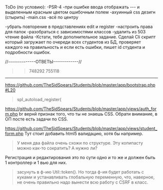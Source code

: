 ToDo (по условию):
-PSR-4
-при ошибке ввода отображать --- и выделенным красным цветом ошибочным полем
-ахуинный css дезигн (стырить)
	-main.css
	-всё по центру

-убрать повторение в представлениях edit и register
-настроить права для папок 
-разобраться с зависимостями классов
-удалить из 503 чтение файла
-Кстати, тебе дополнительное задание. Сделай Cli скрипт который загружает по очереди всех студентов из БД, проверяет каждого на правильность и если есть ошибки, пишет id студента и подробности ошибок.


//--------------ОТВЕТЫ-------------//
>>748292 
>>755118

<!-- 
https://github.com/TheSidSpears/Students/blob/master/students.sql#L31
> `hash` text NOT NULL,
Неудачный тип поля на мой взгляд - почему TEXT? Он для строк длиной до 65535 символов, и вряд ли хеш будет такой длины, плюс я не уверен можно ли по нему сделать индекс в дальнейшем.

https://github.com/TheSidSpears/Students/blob/master/config.json
Не стоит делать конфиг слишком большим. В конфиг мы выносим то, что будет менять конечный пользователь. Название папки с контроллерами вряд ли имеет смысл менять.

> <a href='index.php'>На главную</a>
У тебя URL главной - это index.php или / ? Желательно иметь для одной страницы один УРЛ.


https://github.com/TheSidSpears/Students/blob/master/public/503.php#L11
>   $array=file('errors.log');
ЧТо если файл огромный? Это будет медленно и займет много памяти. Ну и не очень понятно, зачем ты вообще выводишь лог для посетителей сайта.

> for ($i=$count-21; $i < $count; $i++) { 
А что если в файле меньше 21 строки? Плюс, ты выводишь данные без экранирования и тут явно может быть XSS если HTML код от злоумышлеенника попадет в сообщение в логе. Ты путаешь язык HTML и простой текстовый файл. В HTML некоторые символы имеют специальное знаечние (например < обозначает начало тега) и нельзя просто так выводить произвольный текст.

Кстати, раз ты путаешься с этим, реши-ка задачку на экранирование отсюда (и заодно прочитай сам урок): https://github.com/codedokode/pasta/blob/master/soft/web-server.md#Экранирование

https://github.com/TheSidSpears/Students/blob/master/app/models/JSON.php
json_decode может вернуть null если в JSON ошибка. Тут нет такой проверки.

Блок кода после if должен быть в фигурных скобках.

https://github.com/TheSidSpears/Students/blob/master/app/models/JSON.php
Название класса мало что говорит о его функции. Надо назвать вроде ConfigLoader.

https://github.com/TheSidSpears/Students/blob/master/errors.log
Этот файл надо убрать из репозитория, добавив в .gitignore и сделав git rm с нужными флагами


https://github.com/TheSidSpears/Students/blob/master/app/models/FrontController.php
Тут единственная функция со стеной кода. Учись разбивать код на части и выносить в отдельные функции. Я тут явно вижу функции вроде определения контроллера или вроде вывода шаблона.

> if ($authorized){
>                //Для вида
>                $userName=$authorized['name'];
Неправильно что переменная модет существовать, а может и нет. Как в таком случае писать надежный код если ты даже не знаешь, есть ли такая переменная?

> //Подключаем контроллер
>        if (!empty($controller)){
А если она пусто то что? Выведем белую страницу?

> if (!empty($view)){
Опять же, мне это не нравится, ты полагаешься на то, что код где-то в другом месте приложения выставит переменную. Это очень неочевидно и ненадежно, как мне кажется.

https://github.com/TheSidSpears/Students/blob/master/public/503.php#L1
> header(' ', true, 503); 
Что это за синтаксис? Что за пустой заголовок? По моему это не будет работать. Там надо отправлять заголоок вроде HTTP/1.1 503 xxxx, почитай хотя бы мануал по функции header().

https://github.com/TheSidSpears/Students/blob/master/app/bootstrap.php#L12
А зачем заводить свой собственный лог? Не лучше ли писать в стандартный лог PHP? ты кстати, знаешь, где он находится?

https://github.com/TheSidSpears/Students/blob/master/app/models/Router.php
Для "игнорирования" query string праивльне использовать функцию parse_url а не самодельный сомнительный код. Он еще и работает неправильно в случае /a/b/c?d=e/f

Далее, ты разбиваешь УРЛ на части и берешь последнюю, а что если УРЛ имеет вид /a/b/c/d/e/f - ты берешь только f, а остальные игнорируются?

> if( ($module=='index.php') or ($module=='')){
Непонятно зачем разрешать УРЛ содержащий index.php? У тебя же возможность задавать произвольные УРЛ есть.

https://github.com/TheSidSpears/Students/blob/master/app/controllers/main.php
Если ты используешь ООП, почему бы и контроллер не сделать классом?


> $db=new DataBase($config['db']);
Это раскидано в нескольких местах кода. Вообще-то идея была, чтобы в bootstrap создать нужные объекты один раз. Ты создаешь несколько соединений с базой данных например, несколько StudentDataGateway. Это не очень логично.

Идея нравится. Но вот не пойму, если я пропишу $db=new DataBase($config['db']); в bootstrap.php, как мне к ней обращаться в FrontController и в других классах? 

Тут есть разные варианты. Самый простой - забить на эту проблему и сказать что в контроллере можно создавать оьъекты, но это имеет недостатки. Например каждый новый объект PDO создает соединение с БД.

Второй вариант - сделать какое-то хранилище (контейнер) для объектов. Самый просто вариант - массив:

$services['pdo'] = new PDO...

или объект:

$container->add('pdo', new PDO...);

А затем передать контейнер в контроллер через конструктор.

Третий вариант - передавать сервисы в конструктор контроллера по отдельности.

Урок по теме: https://github.com/codedokode/pasta/blob/master/arch/di.md

Я советую не делать слишком сложных решений. Для простой задачи наверно и массив сойдет.  -->
-----------------------------------------------

https://github.com/TheSidSpears/Students/blob/master/app/bootstrap.php#L20
> spl_autoload_register(

<!-- Тут незачем делать 2 автозагрузчика, проще сделать один, который проверяет разные пути. -->


<!-- https://github.com/TheSidSpears/Students/tree/master/app/models
Тут в папку свалены разные классы, часть из которых точно не модели - например, FrontController никак моделью не является. Роутер явно не является частью модели. И вообще, MVC не значит что у тебя должно быть ровно 3 папки view, controller и model. Это деление приложения на 3 части, а не файлов на 3 папки. -->



<!-- > if($currentPage<=0){$currentPage=1;} 
Тебе надо лучше форматировать код. Иф пишется в 3 строки, а не в одну. Также, тут можно было обойтись функцией max. -->

<!-- https://github.com/TheSidSpears/Students/blob/master/app/models/ViewHelper.php
Тут оформление кода ужасное. Что за полотна из пустых строк? Почему скобка на одной строке с заголовком функции? -->

<!-- > $routes = explode('/', $_SERVER['REQUEST_URI']);
>        $routes[count($routes)-1]=$url;
Это копипаста (причем неточная) кода из роутера. Почему у тебя разбор УРЛ сделан в 2 разных местах, причем еще и по-разному? Принцип "единой ответственности", когда за каждую задачу отвечает кто-то один, не соблюдается. -->

<!-- > static function html($string,$find=NULL){
По моему экранирование и подсветка совпадений - это две разные функции. --> 

<!-- > $reg="/$find/ui";
Ты подставляешь то, что ввел пользователь, в регулярку, но что если там есть специсмволы, например, плюс, звездочка, точка? надо либо использовать str_replace либо экранировать спецсимволы с помощью preg_quote. -->

<!-- https://github.com/TheSidSpears/Students/blob/master/app/models/ViewHelper.php#L51
> $router=new Router();
Опять же, почему-то у тебя создается несколько экземплятров роутера в приложении.
 -->
<!-- https://github.com/TheSidSpears/Students/blob/master/app/models/ViewHelper.php#L63
> return self::html($url);
Почему функция makeUrl вызывает self::html? А что если нам нужен исходный неискаженный УРЛ (например мы хотим редиректить на него)? -->



<!-- > https://github.com/TheSidSpears/Students/blob/master/app/models/ViewHelper.php#L57
> foreach ($blockedParams as $key => $value) {
>                $url.=$key."=".$value."&";
Что если в value содержится символ &, #, ? или какой-то еще, имеющий специальное значение в УРЛ? -->

<!-- https://github.com/TheSidSpears/Students/blob/master/app/models/Util.php#L12
>  $result .= $array[mt_rand(0, 35)];
Число 35 надо не вписывать в код, а считать из размера массива.
 -->
<!-- https://github.com/TheSidSpears/Students/blob/master/app/controllers/edit.php
Этот класс на 90% копипаста класса register.php. Ты не должен копипастить код, надо остановиться и подумать, а как можно избежать дублирования кода? Вообще, регистрация и редактирование это практически одно и то же действие.

Те кто копипастят, не думают что будет с кодом дальше, ведь дальше им же самим придется править или добавлять что-то в несколько копий кода.

> if (isset($_COOKIE['hash'])) { //нет кука с хешем => не выполнять скрипт
> ОП, эту куку нужно как-то проверять?
Надо проверять что она соответствует реальному студенту в БД
 -->
<!-- > $token= (isset($_COOKIE['token'])) ? $_COOKIE['token'] : Util::randHash(20);
>    setcookie('token',$token,time()+3600,'/',null,false,true);
Не лучше ли работу с CSRF кукой вынести в отдельный класс? Как ты повторно исплоьзуешь этот код в другом месте? Надо сделать универсальный класс, позволяющий бороться с CSRF в любом контроллере.
 -->
<!-- > foreach($editStudent as $fieldName=>&$fieldValue){
Это неправильно. В студенте могут быть поля, которые не должны быть доступны для изменения. более того, их могут добавить уже после написания этого кода.

Более того, ты не уничтожил ссылку после цикла. Перечитай мануал про foreach. -->

<!-- Более того, ты еще и ниже второй раз этот код скопипастил. Не копипасть. -->

<!-- Само редактирвоание на мой взгляд, сделано неправильно. Логичнее взять студента из БД, изменить у него часть полей и сохранить обратно. Ты же предполагаешь что все данные о студенте будет в форме. Но это не обязательно так. Что если например позже добавят какие-то скрытые поля которые есть в студенте но не редактируются через форму? Твой код будет их обнулять. -->

<!-- > $table->editStudent($editStudent);
>                if( empty($table->userErrors) ){
Вот у тебя есть функция, которая может вернуть ошибки. Почему ты использешь лишнее поле вместо return? Вообще, это плохое поле так как например до вызова функции editStudent оно ничего не содержит. -->

<!-- А если вызвать функцию несколько раз то ошибки накапливаются в ней и перестают соответствовать действительности. То есть это поле большую часть времени содержит недействительные данные. -->

<!-- >  header(' ', true, 400); //Так, вроде правильней
Мало того, что это в общем неправильный синтаксис, так ты еще и дальше продолжаешь выполнять код как ни в чем не бывало.
 -->
<!-- https://github.com/TheSidSpears/Students/blob/master/app/models/DataBase.php
Что делает этот класс? Что он добавляет, чего нет в PDO?
 -->
<!-- > public function connection(){
Имена функций начинаются с глагола
 -->
<!-- https://github.com/TheSidSpears/Students/blob/master/app/models/Student.php#L11
> public $name; //string(200)
Этот комментарий может быстро устареть, если поменяют код в валидаторе.
 -->
<!-- https://github.com/TheSidSpears/Students/blob/master/app/models/StudentDataGateway.php#L38
> if (!$rows->execute()){
>            throw new StudentDataGatewayException("Ошибка в ф-ии $func_name: ".__CLASS__);  
Если ты используешь ERRMODE_EXCEPTION то PDO сам выкидывает искючения при ошибке. Этот иф не нужен.
 -->
<!-- https://github.com/TheSidSpears/Students/blob/master/app/models/StudentDataGateway.php#L63
> LIKE '%$search%'");
Это SQL инъекция. Не вставляй данные напрямую в запрос -->

<!-- > $count=$rows->fetchAll(PDO::FETCH_ASSOC);
>        return $count[0]["COUNT(*)"];
В PDO есть функция чтобы вернуть первое значение из первой строки. -->

<!-- > foreach ($columns as &$column) {
>            $column=$column["Field"];
Есть array_column для этого -->

<!-- > $students[]=new Student();        
>            $students[count($students)-1]->addInfo($studentRow);
Вместо count(...) лучше просто завести переменную для объекта -->

<!-- > $student=array();
>        $student=$studentRow[0];
Есть функция чтобы взять толкьо первую строку результата -->

<!-- > $alredyRegistered=$this->checkEmail($student->email);
>        if($alredyRegistered){
>            $this->userErrors[]='Такой e-mail уже зарегистрирован';
Разве это не задача валидатора? -->

<!-- > $error_array = $this->db->errorInfo();
>        if($this->db->errorCode() != 0000){
Это не надо проверять при ERRMODE_EXCEPTION -->

<!-- > //Исключение совпадения e-mail'ов разных юзеров
>        $currentStudentData=$this->getStudentByHash($student->hash);
Это делается гораздо проще: надо просто искать по условию WHERE email = ? AND id <> ?  -->

https://github.com/TheSidSpears/Students/blob/master/app/views/auth_form.php
br вернй признак того, что ты не знаешь CSS. Обрати внимание, в ОП посте есть задачи по CSS.

https://github.com/TheSidSpears/Students/blob/master/app/views/student_form.php
Тут стоит добавить html5 валидацию, хотя бы <!-- required --> например.

<!-- > <?php if($s->is_resident): ?>
>    <input type="radio" name="is_resident" value="resident" checked> Местный
> <?php else: ?>
>    <input type="radio" name="is_resident" value="resident"> Местный
Не требуется копипастить input, хватит <?= $resident ? ' checked ' : '' ?> -->

<!-- https://github.com/TheSidSpears/Students/tree/master/app/views
тут у тебя много файлов и их надо хотя бы по папкам организровать как-то -->

> У меня два файла очень схожи по структуре. Эту копипасту можно как-то сократить? А нужно ли?

Регистрация и редактирования это по сути одно и то же и должен быть 1 контроллер и 1 вью для них.

> засунуть в ф-ию Util::token(). Но тогда ф-ия будет работать с куками и устанавливать глобальную переменную, что, наверное, не очень правильно
надо вынести всю работу с CSRF в класс. 

<!-- 
> set_exeption_handler

Это все работает если ошибка произошла до вывода текста. Если вывод уже начат, то ничего не поделать.  -->